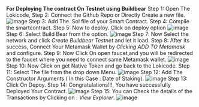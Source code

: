****For Deploying The contract On Testnet using Buildbear****
Step 1: Open The Lokicode,
Step 2: Connect the Github Repo or Directly Create a new file.
![image](https://github.com/rajit-rastogi/BB-Ssubmission/assets/82523479/080475fb-04d6-4592-9de5-bcaf64e01127)
Step 3: Add The .Sol file of your Smart Contract.
Step 4: Compile the smartcontract.
Step 5: Now to deploy. Click on deploy option
![image](https://github.com/rajit-rastogi/BB-Ssubmission/assets/82523479/e6b78616-871b-4a42-9a6c-45acf474e44e)
Step 6: Select Build Bear from the option.
![image](https://github.com/rajit-rastogi/BB-Ssubmission/assets/82523479/8f921623-c7b2-4091-bbd3-e6adf4f3334d)
Step 7: Now Select the network and click *Create Buildbear Testnet* and let it load.
Step 8: After its success, Connect Your Metamask Wallet by *Clicking ADD TO Metamask* and configure.
Step 9: Now Click On open faucet,and you will be redirected to the faucet where you need to connect same Metamask wallet.
![image](https://github.com/rajit-rastogi/BB-Ssubmission/assets/82523479/f26138b2-676d-4c47-99b5-16a029c222f9)
Step 10: Now Click on get Native Token and go back to the Lokicode.
Step 11: Select The file from the drop down Menu.
![image](https://github.com/rajit-rastogi/BB-Ssubmission/assets/82523479/0fa9e464-8c57-45b1-b22a-acf8a35acc3a)
Step 12: Add The Constructor Arguments ( In this Case : Date of Staking).
![image](https://github.com/rajit-rastogi/BB-Ssubmission/assets/82523479/e82e9a95-f9f0-4d53-ae7c-6cf6c4aa818d)
Step 13: Click On Depoy.
Step 14: Congratulations!!!, You have successfully Deployed Your Contract.
![image](https://github.com/rajit-rastogi/BB-Ssubmission/assets/82523479/cdf0b0d9-2d77-43b2-b1cb-52d3d6f469b3)
Step 15: You can Check the details of the Transactions by Clicking on : *View Explorer*.
![image](https://github.com/rajit-rastogi/BB-Ssubmission/assets/82523479/0a1428db-7b9b-41c6-a770-6ac2a2875467)
